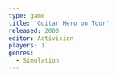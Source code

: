 ```yaml
---
type: game
title: 'Guitar Hero on Tour'
released: 2008
editor: Activision
players: 1
genres:
  - Simulation
---
```

